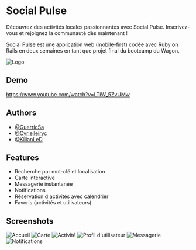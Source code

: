 
# Social Pulse

Découvrez des activités locales passionnantes avec Social Pulse. Inscrivez-vous et rejoignez la communauté dès maintenant !

Social Pulse est une application web (mobile-first) codée avec Ruby on Rails en deux semaines en tant que projet final du bootcamp du Wagon.


![Logo](app/assets/images/icons/favicon-96x96.png)


## Demo

https://www.youtube.com/watch?v=LTiW_5ZvUMw


## Authors

- [@GuerricSa](https://github.com/GuerricSa)
- [@Cyrielleiryc](https://github.com/Cyrielleiryc)
- [@KilianLeD](https://github.com/KilianLeD)

## Features

- Recherche par mot-clé et localisation
- Carte interactive
- Messagerie instantanée
- Notifications
- Réservation d'activités avec calendrier
- Favoris (activités et utilisateurs)


## Screenshots

![Accueil](app/assets/images/screenshots/1.PNG)
![Carte](app/assets/images/screenshots/2.PNG)
![Activité](app/assets/images/screenshots/3.PNG)
![Profil d'utilisateur](app/assets/images/screenshots/6.PNG)
![Messagerie](app/assets/images/screenshots/13.PNG)
![Notifications](app/assets/images/screenshots/16.PNG)

